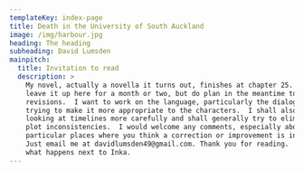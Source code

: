 ```yaml
---
templateKey: index-page
title: Death in the University of South Auckland
image: /img/harbour.jpg
heading: The heading
subheading: David Lumsden
mainpitch:
  title: Invitation to read
  description: >
    My novel, actually a novella it turns out, finishes at chapter 25.  I shall
    leave it up here for a month or two, but do plan in the meantime to work on
    revisions.  I want to work on the language, particularly the dialogue,
    trying to make it more appropriate to the characters.  I shall also be
    looking at timelines more carefully and shall generally try to eliminate any
    plot inconsistencies.  I would welcome any comments, especially about
    particular places where you think a correction or improvement is in order.
    Just email me at davidlumsden49@gmail.com. Thank you for reading.  I wonder
    what happens next to Inka.
---
```

